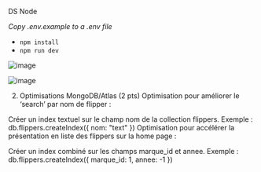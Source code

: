 DS Node

_Copy .env.example to a .env file_
  

-  `npm install`
-  `npm run dev`


![image](https://github.com/Jerem-14/Jeremy-Aubry-NodeJS/assets/94076111/7a0ac29f-af2b-4add-8236-ddfbe3d4d22b)

![image](https://github.com/Jerem-14/Jeremy-Aubry-NodeJS/assets/94076111/57c46f0c-2706-4892-9c3a-5e4c8b9f5488)


2. Optimisations MongoDB/Atlas (2 pts)
Optimisation pour améliorer le ‘search’ par nom de flipper :

Créer un index textuel sur le champ nom de la collection flippers.
Exemple : db.flippers.createIndex({ nom: "text" })
Optimisation pour accélérer la présentation en liste des flippers sur la home page :

Créer un index combiné sur les champs marque_id et annee.
Exemple : db.flippers.createIndex({ marque_id: 1, annee: -1 })

